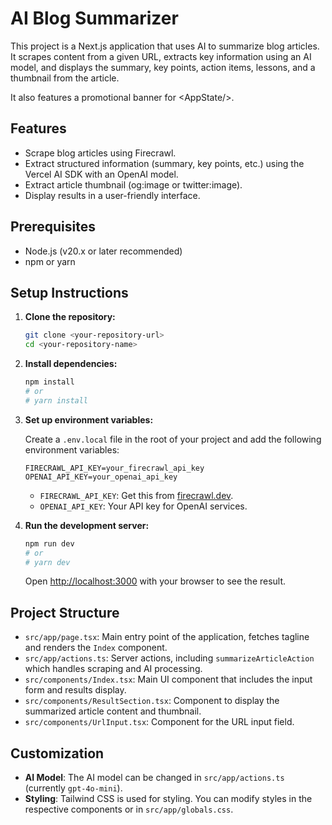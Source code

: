 # AI Blog Summarizer

This project is a Next.js application that uses AI to summarize blog articles. It scrapes content from a given URL, extracts key information using an AI model, and displays the summary, key points, action items, lessons, and a thumbnail from the article.

It also features a promotional banner for &lt;AppState/&gt;.

## Features

-   Scrape blog articles using Firecrawl.
-   Extract structured information (summary, key points, etc.) using the Vercel AI SDK with an OpenAI model.
-   Extract article thumbnail (og:image or twitter:image).
-   Display results in a user-friendly interface.

## Prerequisites

-   Node.js (v20.x or later recommended)
-   npm or yarn

## Setup Instructions

1.  **Clone the repository:**

    ```bash
    git clone <your-repository-url>
    cd <your-repository-name>
    ```

2.  **Install dependencies:**

    ```bash
    npm install
    # or
    # yarn install
    ```

3.  **Set up environment variables:**

    Create a `.env.local` file in the root of your project and add the following environment variables:

    ```env
    FIRECRAWL_API_KEY=your_firecrawl_api_key
    OPENAI_API_KEY=your_openai_api_key
    ```

    *   `FIRECRAWL_API_KEY`: Get this from [firecrawl.dev](https://firecrawl.dev).
    *   `OPENAI_API_KEY`: Your API key for OpenAI services.

4.  **Run the development server:**

    ```bash
    npm run dev
    # or
    # yarn dev
    ```

    Open [http://localhost:3000](http://localhost:3000) with your browser to see the result.

## Project Structure

-   `src/app/page.tsx`: Main entry point of the application, fetches tagline and renders the `Index` component.
-   `src/app/actions.ts`: Server actions, including `summarizeArticleAction` which handles scraping and AI processing.
-   `src/components/Index.tsx`: Main UI component that includes the input form and results display.
-   `src/components/ResultSection.tsx`: Component to display the summarized article content and thumbnail.
-   `src/components/UrlInput.tsx`: Component for the URL input field.

## Customization

-   **AI Model**: The AI model can be changed in `src/app/actions.ts` (currently `gpt-4o-mini`).
-   **Styling**: Tailwind CSS is used for styling. You can modify styles in the respective components or in `src/app/globals.css`.